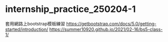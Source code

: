 # internship_practice_250204-1

套用網路上bootstrap模板練習
https://getbootstrap.com/docs/5.0/getting-started/introduction/
https://summer10920.github.io/2021/02-16/bs5-class-1/

